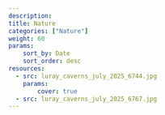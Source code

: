 ```yaml
---
description: 
title: Nature
categories: ["Nature"]
weight: 60
params:
    sort_by: Date
    sort_order: desc
resources:
  - src: luray_caverns_july_2025_6744.jpg
    params:
        cover: true
  - src: luray_caverns_july_2025_6767.jpg
---
```



